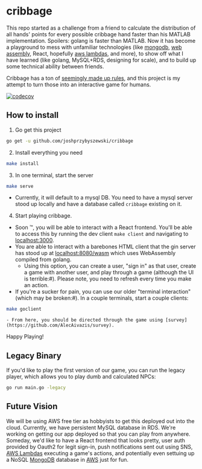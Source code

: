 # cribbage
This repo started as a challenge from a friend to calculate the distribution of all hands' points for every possible cribbage hand faster than his MATLAB implementation. Spoilers: golang is faster than MATLAB. Now it has become a playground to mess with unfamiliar technologies (like [mongodb](https://www.mongodb.com), [web assembly](https://webassembly.org/), React, hopefully [aws lambdas](https://aws.amazon.com/lambda/), and more), to show off what I have learned (like golang, MySQL+RDS, designing for scale), and to build up some technical ability between friends.

Cribbage has a ton of [seemingly made up rules](https://bicyclecards.com/how-to-play/cribbage/), and this project is my attempt to turn those into an interactive game for humans.

[![codecov](https://codecov.io/gh/joshprzybyszewski/cribbage/branch/master/graph/badge.svg)](https://codecov.io/gh/joshprzybyszewski/cribbage)

## How to install

1. Go get this project

```bash
go get -u github.com/joshprzybyszewski/cribbage
```

2. Install everything you need

```bash
make install
```

3. In one terminal, start the server

```bash
make serve
```

  - Currently, it will default to a mysql DB. You need to have a mysql server stood up locally and have a database called `cribbage` existing on it.

4. Start playing cribbage.
  - Soon :tm:, you will be able to interact with a React frontend. You'll be able to access this by running the dev client `make client` and navigating to [localhost:3000](localhost:3000).
  - You are able to interact with a barebones HTML client that the gin server has stood up at [localhost:8080/wasm](localhost:8080/wasm) which uses WebAssembly compiled from golang.
    - Using this option, you can create a user, "sign in" as that user, create a game with another user, and play through a game (although the UI is terrible:#). Please note, you need to refresh every time you make an action.
  - If you're a sucker for pain, you can use our older "terminal interaction" (which may be broken:#). In a couple terminals, start a couple clients:

```bash
make goclient
```

    - From here, you should be directed through the game using [survey](https://github.com/AlecAivazis/survey).
  
Happy Playing!

## Legacy Binary
If you'd like to play the first version of our game, you can run the legacy player, which allows you to play dumb and calculated NPCs:
```bash
go run main.go -legacy
```

## Future Vision
We will be using AWS free tier as hobbyists to get this deployed out into the cloud. Currently, we have persistent MySQL database in RDS. We're working on getting our app deployed so that you can play from anywhere. Someday, we'd like to have a React frontend that looks pretty, user auth provided by Oauth2 for legit sign-in, push notifications sent out using SNS, [AWS Lambdas](https://aws.amazon.com/lambda/) executing a game's actions, and potentially even settuing up a NoSQL [MongoDB](https://www.mongodb.com/) database in [AWS](https://docs.aws.amazon.com/quickstart/latest/mongodb/overview.html) just for fun.
